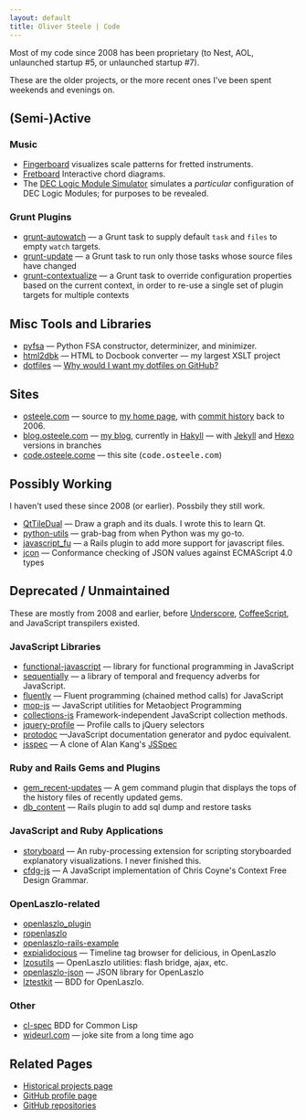 ```yaml
---
layout: default
title: Oliver Steele | Code
---
```


Most of my code since 2008 has been proprietary (to Nest, AOL, unlaunched startup #5, or unlaunched startup #7).

These are the older projects, or the more recent ones I've been spent weekends and evenings on.

## (Semi-)Active

### Music

*   [Fingerboard](http://osteele.github.io/fingerboard/) visualizes scale patterns for fretted instruments.
*   [Fretboard](http://osteele.github.io/fretboard/) Interactive chord diagrams.
*   The [DEC Logic Module Simulator](http://osteele.github.io/ffmachine/) simulates a _particular_ configuration of DEC Logic Modules; for purposes to be revealed.

### Grunt Plugins

*   [grunt-autowatch](https://github.com/osteele/grunt-autowatch) — a Grunt task to supply default `task` and `files` to empty `watch` targets.
*   [grunt-update](https://github.com/osteele/grunt-update) — a Grunt task to run only those tasks whose source files have changed
*   [grunt-contextualize](https://github.com/osteele/grunt-contextualize) — a Grunt task to override configuration properties based on the current context, in order to re-use a single set of plugin targets for multiple contexts

## Misc Tools and Libraries

*   [pyfsa](https://github.com/osteele/pyfsa) — Python FSA constructor, determinizer, and minimizer.
*   [html2dbk](https://github.com/osteele/html2dbk) — HTML to Docbook converter — my largest XSLT project
*   [dotfiles](https://github.com/osteele/dotfiles) — [Why would I want my dotfiles on GitHub?](http://dotfiles.github.io)

## Sites

*   [osteele.com](https://github.com/osteele/osteele.com) — source to [my home page](http://osteele.com), with [commit history](https://github.com/osteele/osteele.com/commits/master) back to 2006.
*   [blog.osteele.com](https://github.com/osteele/blog.osteele.com) — [my blog](blog.osteele.com), currently in [Hakyll](http://jaspervdj.be/hakyll/) — with [Jekyll](http://jekyllrb.com) and [Hexo](http://zespia.tw/hexo/) versions in branches
*   [code.osteele.come](https://github.com/osteele/code.osteele.com) — this site (<tt>code.osteele.com</tt>)

## Possibly Working

I haven't used these since 2008 (or earlier). Possbily they still work.

*   [QtTileDual](https://github.com/osteele/QtTileDual) — Draw a graph and its duals. I wrote this to learn Qt.
*   [python-utils](https://github.com/osteele/python-utils) — grab-bag from when Python was my go-to.
*   [javascript_fu](https://github.com/osteele/javascript_fu) — a Rails plugin to add more support for javascript files.
*   [jcon](https://github.com/osteele/jcon) — Conformance checking of JSON values against ECMAScript 4.0 types

## Deprecated / Unmaintained

These are mostly from 2008 and earlier, before [Underscore](http://underscorejs.org), [CoffeeScript](http://coffeescript.org), and JavaScript transpilers existed.

### JavaScript Libraries

*   [functional-javascript](https://github.com/osteele/functional-javascript) — library for functional programming in JavaScript
*   [sequentially](https://github.com/osteele/sequentially) — a library of temporal and frequency adverbs for JavaScript.
*   [fluently](https://github.com/osteele/fluently) — Fluent programming (chained method calls) for JavaScript
*   [mop-js](https://github.com/osteele/mop-js) — JavaScript utilities for Metaobject Programming
*   [collections-js](https://github.com/osteele/collections-js) Framework-independent JavaScript collection methods.
*   [jquery-profile](https://github.com/osteele/jquery-profile) — Profile calls to jQuery selectors
*   [protodoc](https://github.com/osteele/protodoc) —JavaScript documentation generator and pydoc equivalent.
*   [jsspec](https://github.com/osteele/jsspec) — A clone of Alan Kang's [JSSpec](http://code.google.com/p/jsspec/)

### Ruby and Rails Gems and Plugins

*   [gem_recent-updates](https://github.com/osteele/gem_recent-updates) — A gem command plugin that displays the tops of the history files of recently updated gems.
*   [db_content](https://github.com/osteele/db_content) — Rails plugin to add sql dump and restore tasks

### JavaScript and Ruby Applications

*   [storyboard](https://github.com/osteele/storyboard) — An ruby-processing extension for scripting storyboarded explanatory visualizations. I never finished this.
*   [cfdg-js](https://github.com/osteele/cfdg-js) — A JavaScript implementation of Chris Coyne's Context Free Design Grammar.

### OpenLaszlo-related

*   [openlaszlo_plugin](https://github.com/osteele/openlaszlo_plugin)
*   [ropenlaszlo](https://github.com/osteele/ropenlaszlo)
*   [openlaszlo-rails-example](https://github.com/osteele/openlaszlo-rails-example)
*   [expialidocious](https://github.com/osteele/expialidocious) — Timeline tag browser for delicious, in OpenLaszlo
*   [lzosutils](https://github.com/osteele/lzosutils) — OpenLaszlo utilities: flash bridge, ajax, etc.
*   [openlaszlo-json](https://github.com/osteele/openlaszlo-json) — JSON library for OpenLaszlo
*   [lztestkit](https://github.com/osteele/lztestkit) — BDD for OpenLaszlo.

### Other

*   [cl-spec](https://github.com/osteele/cl-spec) BDD for Common Lisp
*   [wideurl.com](https://github.com/osteele/wideurl.com) — joke site from a long time ago

## Related Pages

*   [Historical projects page](http://osteele.com/sources)
*   [GitHub profile page](https://github.com/osteele)
*   [GitHub repositories](https://github.com/osteele?tab=repositories)
